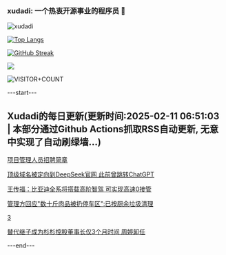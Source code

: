 ### xudadi: 一个热衷开源事业的程序员 👋

![xudadi](https://github-readme-stats-git-masterorgs-github-readme-stats-team.vercel.app/api?username=xudadi)

[![Top Langs](https://github-readme-stats.vercel.app/api/top-langs/?username=xudadi)](https://github.com/anuraghazra/github-readme-stats)

[![GitHub Streak](https://streak-stats.demolab.com?user=xudadi&locale=zh_Hans)](https://git.io/streak-stats)

![](https://raw.githubusercontent.com/xudadi/xudadi/main/assets/github-contribution-grid-snake.svg)

![VISITOR+COUNT](https://komarev.com/ghpvc/?username=xudadi&label=VISITOR+COUNT)


---start---

## Xudadi的每日更新(更新时间:2025-02-11 06:51:03 | 本部分通过Github Actions抓取RSS自动更新, 无意中实现了自动刷绿墙...)

[项目管理人员招聘简章](https://www.gongkaoleida.com/article/2283599)

[顶级域名被定向到DeepSeek官网 此前曾跳转ChatGPT](https://m.163.com/news/article/JO23S1AR051492T3.html)

[王传福：比亚迪全系将搭载高阶智驾 可实现高速0接管](https://m.163.com/news/article/JO2K3S140512B07B.html)

[管理方回应"数十斤肉品被扔停车区":已按厨余垃圾清理](https://m.163.com/news/article/JO2G19K5051492T3.html)

[3](https://m.163.com/touch/news/sub/domestic)

[替代继子成为杉杉控股董事长仅3个月时间 周婷卸任](https://m.163.com/news/article/JO2EQBTV05199NPP.html)

---end---
